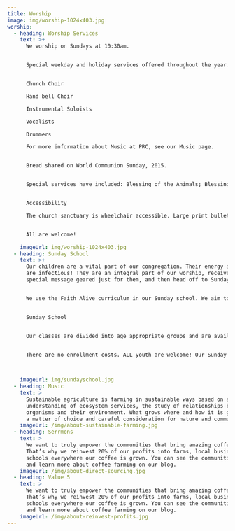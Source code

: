 ```yaml
---
title: Worship
image: img/worship-1024x403.jpg
worship:
  - heading: Worship Services
    text: >+
      We worship on Sundays at 10:30am.


      Special weekday and holiday services offered throughout the year. We are committed to heart-felt, inspiring, and surprising worship! We honor the traditions of the past and seek to include contemporary elements too. Every month we create a special service with modern music and we celebrate in song regularly with the following:


      Church Choir

      Hand bell Choir

      Instrumental Soloists

      Vocalists

      Drummers

      For more information about Music at PRC, see our Music page.


      Bread shared on World Communion Sunday, 2015.


      Special services have included: Blessing of the Animals; Blessing of the Backpacks; Taize Services, The Transformative Power of Water; and many more. (See our CALENDAR for specifics on all our worship celebrations). Immediately following worship we gather for a hot lunch, coffee, tea, treats and fellowship.


      Accessibility

      The church sanctuary is wheelchair accessible. Large print bulletins are available for the visually impaired and print out sermons are available upon request for the hearing impaired.


      All are welcome!

    imageUrl: img/worship-1024x403.jpg
  - heading: Sunday School
    text: >+
      Our children are a vital part of our congregation. Their energy and wonder
      are infectious! They are an integral part of our worship, receive a
      special message geared just for them, and then head off to Sunday school.


      We use the Faith Alive curriculum in our Sunday school. We aim to create a safe environment where our children can express themselves, as well as question and explore how God fits into their lives.


      Sunday School


      Our classes are divided into age appropriate groups and are available from preschool thru high school. We provide a nursery for infants and toddlers in our Education Wing. Additionally, we offer confirmation classes (generally targeted towards students 15+ years old), so that they can continue to be faithful followers of Jesus.


      There are no enrollment costs. ALL youth are welcome! Our Sunday school runs from Sept-June. Children can join any time.

       

    imageUrl: img/sundayschool.jpg
  - heading: Music
    text: >
      Sustainable agriculture is farming in sustainable ways based on an
      understanding of ecosystem services, the study of relationships between
      organisms and their environment. What grows where and how it is grown are
      a matter of choice and careful consideration for nature and communities.
    imageUrl: /img/about-sustainable-farming.jpg
  - heading: Serrmons
    text: >
      We want to truly empower the communities that bring amazing coffee to you.
      That’s why we reinvest 20% of our profits into farms, local businesses and
      schools everywhere our coffee is grown. You can see the communities grow
      and learn more about coffee farming on our blog.
    imageUrl: /img/about-direct-sourcing.jpg
  - heading: Value 5
    text: >
      We want to truly empower the communities that bring amazing coffee to you.
      That’s why we reinvest 20% of our profits into farms, local businesses and
      schools everywhere our coffee is grown. You can see the communities grow
      and learn more about coffee farming on our blog.
    imageUrl: /img/about-reinvest-profits.jpg
---
```

